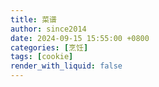 ```yaml
---
title: 菜谱
author: since2014
date: 2024-09-15 15:55:00 +0800
categories: [烹饪]
tags: [cookie]
render_with_liquid: false
---
```


# 
